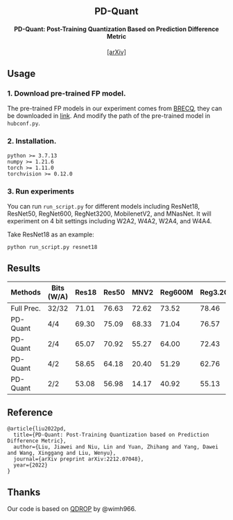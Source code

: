 <div align="center">
<h2>PD-Quant</h2>
<h4>PD-Quant: Post-Training Quantization Based on Prediction Difference Metric</h4>

<div>
<a href="https://arxiv.org/abs/2212.07048">[arXiv]</a>
</div>
</div>

## Usage
### 1. Download pre-trained FP model.
The pre-trained FP models in our experiment comes from [BRECQ](https://github.com/yhhhli/BRECQ), they can be downloaded in [link](https://github.com/yhhhli/BRECQ/releases/tag/v1.0).
And modify the path of the pre-trained model in ```hubconf.py```.

### 2. Installation.
```
python >= 3.7.13
numpy >= 1.21.6
torch >= 1.11.0
torchvision >= 0.12.0
```

### 3. Run experiments
You can run ```run_script.py``` for different models including ResNet18, ResNet50, RegNet600, RegNet3200, MobilenetV2, and MNasNet.
It will experiment on 4 bit settings including W2A2, W4A2, W2A4, and W4A4.

Take ResNet18 as an example:
```
python run_script.py resnet18
```

## Results

| Methods |  Bits (W/A) | Res18    |Res50 | MNV2 | Reg600M | Reg3.2G | MNasx2 |
| ------- | ---- | ---- | ---- | ---- | ---- | ---- | ---- |
|   Full Prec. |   32/32 |  71.01 | 76.63 | 72.62 | 73.52 | 78.46 | 76.52 |
|PD-Quant| 4/4 | 69.30 | 75.09 | 68.33 | 71.04 | 76.57 | 73.30 |
|PD-Quant| 2/4 | 65.07 | 70.92 | 55.27 | 64.00 | 72.43 | 63.33| 
|PD-Quant| 4/2 | 58.65 | 64.18 | 20.40 | 51.29 | 62.76 | 38.89 |
|PD-Quant| 2/2 | 53.08 | 56.98 | 14.17 | 40.92 | 55.13 | 28.03| 

## Reference
```
@article{liu2022pd,
  title={PD-Quant: Post-Training Quantization based on Prediction Difference Metric},
  author={Liu, Jiawei and Niu, Lin and Yuan, Zhihang and Yang, Dawei and Wang, Xinggang and Liu, Wenyu},
  journal={arXiv preprint arXiv:2212.07048},
  year={2022}
}
```

## Thanks
Our code is based on [QDROP](https://github.com/wimh966/QDrop) by @wimh966.
